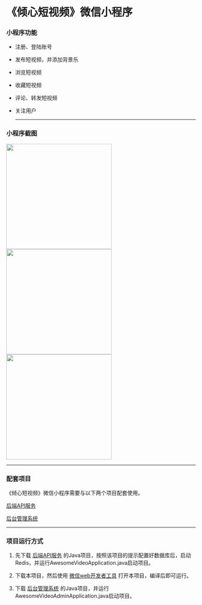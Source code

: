 # 《倾心短视频》微信小程序
### 小程序功能

+ 注册、登陆账号

+ 发布短视频，并添加背景乐

+ 浏览短视频

+ 收藏短视频

+ 评论、转发短视频

+ 关注用户

  <hr/>

### 小程序截图

<img src="https://raw.githubusercontent.com/lkmc2/AwesomeVideoWxApp/master/picture/%E9%A6%96%E9%A1%B5.png" width="280px"/><img src="https://raw.githubusercontent.com/lkmc2/AwesomeVideoWxApp/master/picture/%E8%A7%86%E9%A2%91%E8%AF%A6%E6%83%85%E9%A1%B5.png" width="280px"/><img src="https://raw.githubusercontent.com/lkmc2/AwesomeVideoWxApp/master/picture/%E6%88%91%E7%9A%84%E4%BF%A1%E6%81%AF%E9%A1%B5.png" width="280px"/>

<hr/>

### 配套项目

《倾心短视频》微信小程序需要与以下两个项目配套使用。

<a href="https://github.com/lkmc2/AwesomeVideo">后端API服务</a>

<a href="https://github.com/lkmc2/AwesomeVideoAdmin">后台管理系统</a>

<hr/>

### 项目运行方式

1. 先下载 <a href="https://github.com/lkmc2/AwesomeVideo">后端API服务</a> 的Java项目，按照该项目的提示配置好数据库后，启动Redis，并运行AwesomeVideoApplication.java启动项目。

2. 下载本项目，然后使用 <a href="https://developers.weixin.qq.com/miniprogram/dev/devtools/download.html">微信web开发者工具</a> 打开本项目，编译后即可运行。
3. 下载 <a href="https://github.com/lkmc2/AwesomeVideoAdmin">后台管理系统</a> 的Java项目，并运行AwesomeVideoAdminApplication.java启动项目。